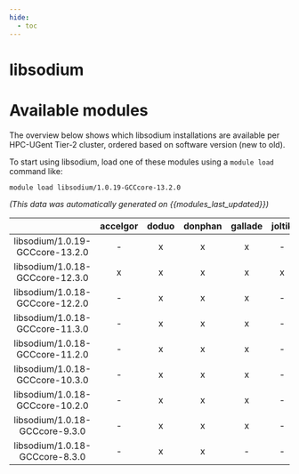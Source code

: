 ```yaml
---
hide:
  - toc
---
```


libsodium
=========

# Available modules


The overview below shows which libsodium installations are available per HPC-UGent Tier-2 cluster, ordered based on software version (new to old).

To start using libsodium, load one of these modules using a `module load` command like:

```shell
module load libsodium/1.0.19-GCCcore-13.2.0
```

*(This data was automatically generated on {{modules_last_updated}})*  

| |accelgor|doduo|donphan|gallade|joltik|shinx|skitty|
| :---: | :---: | :---: | :---: | :---: | :---: | :---: | :---: |
|libsodium/1.0.19-GCCcore-13.2.0|-|x|x|x|-|x|x|
|libsodium/1.0.18-GCCcore-12.3.0|x|x|x|x|x|x|x|
|libsodium/1.0.18-GCCcore-12.2.0|-|x|x|x|-|-|-|
|libsodium/1.0.18-GCCcore-11.3.0|-|x|x|x|-|x|-|
|libsodium/1.0.18-GCCcore-11.2.0|-|x|x|x|-|-|-|
|libsodium/1.0.18-GCCcore-10.3.0|-|x|x|x|-|-|-|
|libsodium/1.0.18-GCCcore-10.2.0|-|x|x|x|-|-|-|
|libsodium/1.0.18-GCCcore-9.3.0|-|x|x|x|-|-|-|
|libsodium/1.0.18-GCCcore-8.3.0|-|x|x|-|-|-|-|
